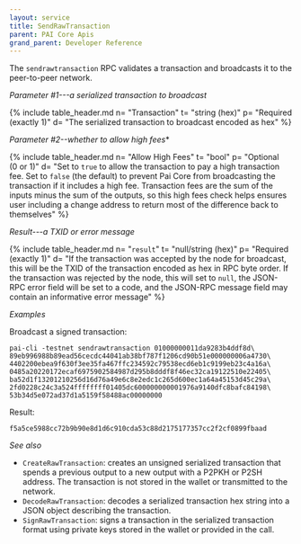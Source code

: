 ```yaml
---
layout: service
title: SendRawTransaction
parent: PAI Core Apis
grand_parent: Developer Reference
---
```



The `sendrawtransaction` RPC validates a transaction and broadcasts it to the peer-to-peer network.

*Parameter #1---a serialized transaction to broadcast*

{% include table_header.md
  n= "Transaction"
  t= "string (hex)"
  p= "Required<br>(exactly 1)"
  d= "The serialized transaction to broadcast encoded as hex"
%}

*Parameter #2--whether to allow high fees**

{% include table_header.md
  n= "Allow High Fees"
  t= "bool"
  p= "Optional<br>(0 or 1)"
  d= "Set to `true` to allow the transaction to pay a high transaction fee.  Set to `false` (the default) to prevent Pai Core from broadcasting the transaction if it includes a high fee.  Transaction fees are the sum of the inputs minus the sum of the outputs, so this high fees check helps ensures user including a change address to return most of the difference back to themselves"
%}

*Result---a TXID or error message*

{% include table_header.md
  n= "`result`"
  t= "null/string (hex)"
  p= "Required<br>(exactly 1)"
  d= "If the transaction was accepted by the node for broadcast, this will be the TXID of the transaction encoded as hex in RPC byte order.  If the transaction was rejected by the node, this will set to `null`, the JSON-RPC error field will be set to a code, and the JSON-RPC message field may contain an informative error message"
%}

*Examples*

Broadcast a signed transaction:

```
pai-cli -testnet sendrawtransaction 01000000011da9283b4ddf8d\
89eb996988b89ead56cecdc44041ab38bf787f1206cd90b51e000000006a4730\
4402200ebea9f630f3ee35fa467ffc234592c79538ecd6eb1c9199eb23c4a16a\
0485a20220172ecaf6975902584987d295b8dddf8f46ec32ca19122510e22405\
ba52d1f13201210256d16d76a49e6c8e2edc1c265d600ec1a64a45153d45c29a\
2fd0228c24c3a524ffffffff01405dc600000000001976a9140dfc8bafc84198\
53b34d5e072ad37d1a5159f58488ac00000000
```

Result:

```
f5a5ce5988cc72b9b90e8d1d6c910cda53c88d2175177357cc2f2cf0899fbaad
```

*See also*

* `CreateRawTransaction`:  creates an unsigned serialized transaction that spends a previous output to a new output with a P2PKH or P2SH address. The transaction is not stored in the wallet or transmitted to the network.
* `DecodeRawTransaction`: decodes a serialized transaction hex string into a JSON object describing the transaction.
* `SignRawTransaction`: signs a transaction in the serialized transaction format using private keys stored in the wallet or provided in the call.
